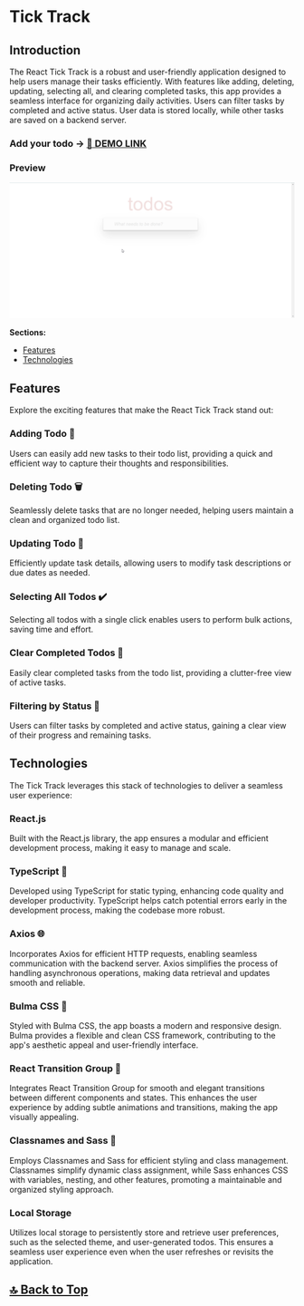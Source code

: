 # Tick Track

## Introduction

The React Tick Track is a robust and user-friendly application designed to help users manage their tasks efficiently. With features like adding, deleting, updating, selecting all, and clearing completed tasks, this app provides a seamless interface for organizing daily activities. Users can filter tasks by completed and active status. User data is stored locally, while other tasks are saved on a backend server.

### Add your todo -> [🚀 DEMO LINK](https://bojkovladislav.github.io/tick-track/)

### Preview

![Preview](./public/preview.gif)

**Sections:**

- [Features](#features)
- [Technologies](#technologies)

## Features

Explore the exciting features that make the React Tick Track stand out:

### Adding Todo 📝

Users can easily add new tasks to their todo list, providing a quick and efficient way to capture their thoughts and responsibilities.

### Deleting Todo 🗑️

Seamlessly delete tasks that are no longer needed, helping users maintain a clean and organized todo list.

### Updating Todo 🔄

Efficiently update task details, allowing users to modify task descriptions or due dates as needed.

### Selecting All Todos ✔️

Selecting all todos with a single click enables users to perform bulk actions, saving time and effort.

### Clear Completed Todos 🧹

Easily clear completed tasks from the todo list, providing a clutter-free view of active tasks.

### Filtering by Status 🔄

Users can filter tasks by completed and active status, gaining a clear view of their progress and remaining tasks.

## Technologies

The Tick Track leverages this stack of technologies to deliver a seamless user experience:

### React.js

Built with the React.js library, the app ensures a modular and efficient development process, making it easy to manage and scale.

### TypeScript 📝

Developed using TypeScript for static typing, enhancing code quality and developer productivity. TypeScript helps catch potential errors early in the development process, making the codebase more robust.

### Axios 🌐

Incorporates Axios for efficient HTTP requests, enabling seamless communication with the backend server. Axios simplifies the process of handling asynchronous operations, making data retrieval and updates smooth and reliable.

### Bulma CSS 🎨

Styled with Bulma CSS, the app boasts a modern and responsive design. Bulma provides a flexible and clean CSS framework, contributing to the app's aesthetic appeal and user-friendly interface.

### React Transition Group 🔄

Integrates React Transition Group for smooth and elegant transitions between different components and states. This enhances the user experience by adding subtle animations and transitions, making the app visually appealing.

### Classnames and Sass 🎉

Employs Classnames and Sass for efficient styling and class management. Classnames simplify dynamic class assignment, while Sass enhances CSS with variables, nesting, and other features, promoting a maintainable and organized styling approach.

### Local Storage

Utilizes local storage to persistently store and retrieve user preferences, such as the selected theme, and user-generated todos. This ensures a seamless user experience even when the user refreshes or revisits the application.

## [🔝 Back to Top](#react-todo-app-documentation)
